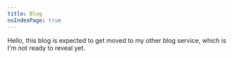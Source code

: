 ```yaml
---
title: Blog
noIndexPage: true
---
```

Hello, this blog is expected  to get moved to my other blog service, which is I'm not ready to reveal yet.